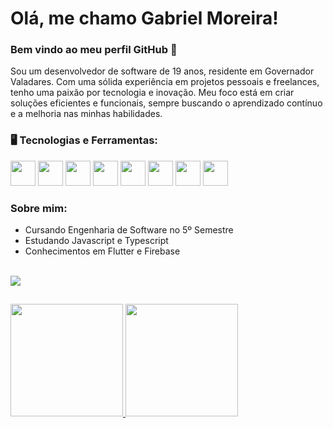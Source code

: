 # Olá, me chamo Gabriel Moreira! 

### Bem vindo ao meu perfil GitHub 👋

Sou um desenvolvedor de software de 19 anos, residente em Governador Valadares. Com uma sólida experiência em projetos pessoais e freelances, tenho uma paixão por tecnologia e inovação. Meu foco está em criar soluções eficientes e funcionais, sempre buscando o aprendizado contínuo e a melhoria nas minhas habilidades.

### 🖥️ Tecnologias e Ferramentas: 
<img src="https://cdn.jsdelivr.net/gh/devicons/devicon@latest/icons/flutter/flutter-original.svg" width="40" height="40"/></code>
</code><img src="https://cdn.jsdelivr.net/gh/devicons/devicon@latest/icons/java/java-original.svg" width="40" height="40"/></code>
</code><img src="https://cdn.jsdelivr.net/gh/devicons/devicon@latest/icons/react/react-original.svg" width="40" height="40"/></code>
</code><img src="https://cdn.jsdelivr.net/gh/devicons/devicon@latest/icons/javascript/javascript-original.svg" width="40" height="40"/></code>
</code><img src="https://cdn.jsdelivr.net/gh/devicons/devicon@latest/icons/firebase/firebase-original.svg" width="40" height="40"/></code>
</code><img src="https://cdn.jsdelivr.net/gh/devicons/devicon@latest/icons/mysql/mysql-original.svg" width="40" height="40"/></code>
</code><img loading="lazy" src="https://cdn.jsdelivr.net/gh/devicons/devicon/icons/git/git-original.svg" width="40" height="40"/></code>
</code><img src="https://cdn.jsdelivr.net/gh/devicons/devicon@latest/icons/mobx/mobx-plain.svg" width="40" height="40"/> 

### Sobre mim:
- Cursando Engenharia de Software no 5º Semestre
- Estudando Javascript e Typescript
- Conhecimentos em Flutter e Firebase

</br>
<div align="left">
  <a href="mailto:gabriel.figueiredo534@gmail.com"><img src="https://img.shields.io/badge/-Gmail-%23333?style=for-the-badge&logo=gmail&logoColor=white" target="_blank"></a>
</div>

##
<p align="center">
<div>
<a href="https://github.com/GabrielFMA">
<img loading="lazy" height="180em" src="https://github-readme-stats.vercel.app/api/top-langs/?username=GabrielFMA&layout=compact&langs_count=7&theme=ocean_dark"/>
<img loading="lazy" height="180em" src="https://github-readme-stats.vercel.app/api?username=GabrielFMA&show_icons=true&theme=ocean_dark&include_all_commits=true&count_private=true"/>
</div>
